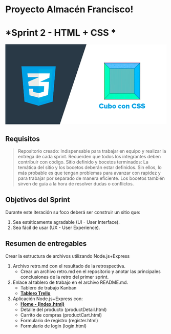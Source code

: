 # Proyecto Almacén Francisco!
# *Sprint 2 - HTML + CSS *

<img width="600" height="250"  alt="Equipo Scrum" src="https://github.com/dcornejofmq/grupo_3_almacenFrancisco/blob/master/design/Img/Html_CSS.gif">


## Requisitos
>Repositorio creado: Indispensable para trabajar en equipo y realizar la entrega de cada sprint. Recuerden que todos los integrantes deben contribuir con código.
>Sitio definido y bocetos terminados: La temática del sitio y los bocetos deberán estar definidos. Sin ellos, lo más probable es que tengan problemas para avanzar con rapidez y para trabajar por separado de manera eficiente. Los bocetos también sirven de guía a la hora de resolver dudas o conflictos.


## Objetivos del Sprint 

Durante este iteración su foco deberá ser construir un sitio que:
1. Sea estéticamente agradable (UI - User Interface).
2. Sea fácil de usar (UX - User Experience).

## Resumen de entregables


Crear la estructura de archivos utilizando Node.js+Express

1. Archivo retro.md con el resultado de la retrospectiva.
	- Crear un archivo retro.md en el repositorio y anotar las principales conclusiones de la retro del primer sprint.
2. Enlace al tablero de trabajo en el archivo README.md.
	- Tablero de trabajo Kanban 
	- [**Tablero Trello**](https://trello.com/b/1PzVClHh/proyecto-almac%C3%A9n-francisco-grupo-3 "Tablero Trello")
3. Aplicación Node.js+Express con:
	- [**Home - (Index.html)**](https://github.com/dcornejofmq/grupo_3_almacenFrancisco/blob/master/app/public/index.html "Index.html")	
	- Detalle del producto (productDetail.html)
	- Carrito de compras (productCart.html)
	- Formulario de registro (register.html)
	- Formulario de login (login.html)
